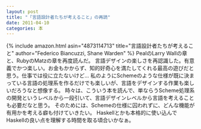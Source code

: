 ```yaml
---
layout: post
title: "「言語設計者たちが考えること」の再読"
date: 2011-04-10
categories: 本
---
```

 {% include amazon.html asin="4873114713" title="言語設計者たちが考えること" author="Federico Biancuzzi, Shane Warden" %}
PealのLarry Wallの章と、RubyのMatzの章を再度読んだ。
言語デザインの楽しさを再認識した。有意義でかつ楽しい。お金もかからず、知的好奇心を満たしてくれる最高の遊びだと思う。仕事では役に立たないけど...
私のようにSchemeのような仕様が既に決まっている言語の処理系を作るだけでも楽しいが、言語をデザインする作業も楽しいだろうなと想像する。
時々は、こういう本を読んで、単ならうScheme処理系の開発というレベルから一段引いて、言語デザインレベルから言語を考えることも必要だなと思う。
そのためには、Schemeの仕様に囚われずに、どんな機能が有用かを考える癖も付けていきたい。
Haskellとかも本格的に使い込んでHaskellの良い点を理解する時間を取る頃合いかなぁ。
